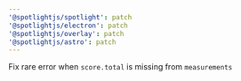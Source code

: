 ```yaml
---
'@spotlightjs/spotlight': patch
'@spotlightjs/electron': patch
'@spotlightjs/overlay': patch
'@spotlightjs/astro': patch
---
```


Fix rare error when `score.total` is missing from `measurements`
